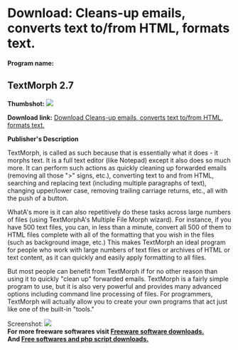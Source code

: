 # Download: Cleans-up emails, converts text to/from HTML, formats text.

**Program name:**

## TextMorph 2.7

  
**Thumbshot:** ![](http://www.freewarefiles.com/screenshot/textmorph2_md.jpg)   
  
**Download link:** [Download Cleans-up emails, converts text to/from HTML, formats text.](http://freesoftwares.boysofts.com/TextMorph_program_8518.html)  
  


**Publisher's Description**  
  


TextMorph, is called as such because that is essentially what it does - it morphs text. It is a full text editor (like Notepad) except it also does so much more. It can perform such actions as quickly cleaning up forwarded emails (removing all those ">" signs, etc.), converting text to and from HTML, searching and replacing text (including multiple paragraphs of text), changing upper/lower case, removing trailing carriage returns, etc., all with the push of a button. 

WhatA's more is it can also repetitively do these tasks across large numbers of files (using TextMorphA's Multiple File Morph wizard). For instance, if you have 500 text files, you can, in less than a minute, convert all 500 of them to HTML files complete with all of the formatting that you wish in the files (such as background image, etc.) This makes TextMorph an ideal program for people who work with large numbers of text files or archives of HTML or text content, as it can quickly and easily apply formatting to all files.

But most people can benefit from TextMorph if for no other reason than using it to quickly "clean up" forwarded emails. TextMorph is a fairly simple program to use, but it is also very powerful and provides many advanced options including command line processing of files. For programmers, TextMorph will actually allow you to create your own programs that act just like one of the built-in "tools." 

  
  
Screenshot: ![](http://www.freewarefiles.com/screenshot/textmorph2.jpg)   
**For more freeware softwares visit [Freeware software downloads.](http://freesoftwares.boysofts.com/)**   
**And [Free softwares and php script downloads.](http://www.boysofts.com/)**
